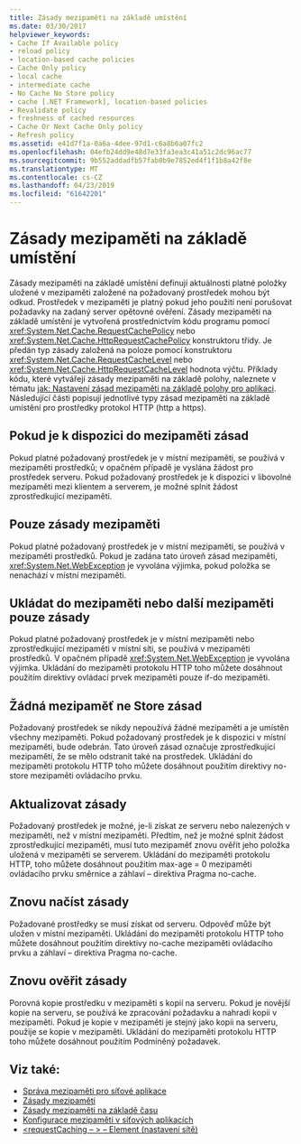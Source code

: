 ```yaml
---
title: Zásady mezipaměti na základě umístění
ms.date: 03/30/2017
helpviewer_keywords:
- Cache If Available policy
- reload policy
- location-based cache policies
- Cache Only policy
- local cache
- intermediate cache
- No Cache No Store policy
- cache [.NET Framework], location-based policies
- Revalidate policy
- freshness of cached resources
- Cache Or Next Cache Only policy
- Refresh policy
ms.assetid: e41d7f1a-0a6a-4dee-97d1-c6a8b6a07fc2
ms.openlocfilehash: 04efb24dd9e48d7e33fa3ea3c41a51c2dc96ac77
ms.sourcegitcommit: 9b552addadfb57fab0b9e7852ed4f1f1b8a42f8e
ms.translationtype: MT
ms.contentlocale: cs-CZ
ms.lasthandoff: 04/23/2019
ms.locfileid: "61642201"
---
```

# <a name="location-based-cache-policies"></a>Zásady mezipaměti na základě umístění
Zásady mezipaměti na základě umístění definují aktuálnosti platné položky uložené v mezipaměti založené na požadovaný prostředek mohou být odkud. Prostředek v mezipaměti je platný pokud jeho použití není porušovat požadavky na zadaný server opětovné ověření. Zásady mezipaměti na základě umístění je vytvořená prostřednictvím kódu programu pomocí <xref:System.Net.Cache.RequestCachePolicy> nebo <xref:System.Net.Cache.HttpRequestCachePolicy> konstruktoru třídy. Je předán typ zásady založená na poloze pomocí konstruktoru <xref:System.Net.Cache.RequestCacheLevel> nebo <xref:System.Net.Cache.HttpRequestCacheLevel> hodnota výčtu. Příklady kódu, které vytvářejí zásady mezipaměti na základě polohy, naleznete v tématu [jak: Nastavení zásad mezipaměti na základě polohy pro aplikaci](../../../docs/framework/network-programming/how-to-set-a-location-based-cache-policy-for-an-application.md). Následující části popisují jednotlivé typy zásad mezipaměti na základě umístění pro prostředky protokol HTTP (http a https).  
  
## <a name="cache-if-available-policy"></a>Pokud je k dispozici do mezipaměti zásad  
 Pokud platné požadovaný prostředek je v místní mezipaměti, se používá v mezipaměti prostředků; v opačném případě je vyslána žádost pro prostředek serveru. Pokud požadovaný prostředek je k dispozici v libovolné mezipaměti mezi klientem a serverem, je možné splnit žádost zprostředkující mezipaměti.  
  
## <a name="cache-only-policy"></a>Pouze zásady mezipaměti  
 Pokud platné požadovaný prostředek je v místní mezipaměti, se používá v mezipaměti prostředků. Pokud je zadána tato úroveň zásad mezipaměti, <xref:System.Net.WebException> je vyvolána výjimka, pokud položka se nenachází v místní mezipaměti.  
  
## <a name="cache-or-next-cache-only-policy"></a>Ukládat do mezipaměti nebo další mezipaměti pouze zásady  
 Pokud platné požadovaný prostředek je v místní mezipaměti nebo zprostředkující mezipaměti v místní síti, se používá v mezipaměti prostředků. V opačném případě <xref:System.Net.WebException> je vyvolána výjimka. Ukládání do mezipaměti protokolu HTTP toho můžete dosáhnout použitím direktivy ovládací prvek mezipaměti pouze if-do mezipaměti.  
  
## <a name="no-cache-no-store-policy"></a>Žádná mezipaměť ne Store zásad  
 Požadovaný prostředek se nikdy nepoužívá žádné mezipaměti a je umístěn všechny mezipaměti. Pokud požadovaný prostředek je k dispozici v místní mezipaměti, bude odebrán. Tato úroveň zásad označuje zprostředkující mezipamětí, že se mělo odstranit také na prostředek. Ukládání do mezipaměti protokolu HTTP toho můžete dosáhnout použitím direktivy no-store mezipaměti ovládacího prvku.  
  
## <a name="refresh-policy"></a>Aktualizovat zásady  
 Požadovaný prostředek je možné, je-li získat ze serveru nebo nalezených v mezipaměti, než v místní mezipaměti. Předtím, než je možné splnit žádost zprostředkující mezipaměti, musí tuto mezipaměť znovu ověřit jeho položka uložená v mezipaměti se serverem. Ukládání do mezipaměti protokolu HTTP, toho můžete dosáhnout použitím max-age = 0 mezipaměti ovládacího prvku směrnice a záhlaví – direktiva Pragma no-cache.  
  
## <a name="reload-policy"></a>Znovu načíst zásady  
 Požadované prostředky se musí získat od serveru. Odpověď může být uložen v místní mezipaměti. Ukládání do mezipaměti protokolu HTTP toho můžete dosáhnout použitím direktivy no-cache mezipaměti ovládacího prvku a záhlaví – direktiva Pragma no-cache.  
  
## <a name="revalidate-policy"></a>Znovu ověřit zásady  
 Porovná kopie prostředku v mezipaměti s kopií na serveru. Pokud je novější kopie na serveru, se používá ke zpracování požadavku a nahradí kopii v mezipaměti. Pokud je kopie v mezipaměti je stejný jako kopii na serveru, použije se kopie v mezipaměti. Ukládání do mezipaměti protokolu HTTP toho můžete dosáhnout použitím Podmíněný požadavek.  
  
## <a name="see-also"></a>Viz také:

- [Správa mezipaměti pro síťové aplikace](../../../docs/framework/network-programming/cache-management-for-network-applications.md)
- [Zásady mezipaměti](../../../docs/framework/network-programming/cache-policy.md)
- [Zásady mezipaměti na základě času](../../../docs/framework/network-programming/time-based-cache-policies.md)
- [Konfigurace mezipaměti v síťových aplikacích](../../../docs/framework/network-programming/configuring-caching-in-network-applications.md)
- [\<requestCaching – > – Element (nastavení sítě)](../../../docs/framework/configure-apps/file-schema/network/requestcaching-element-network-settings.md)
